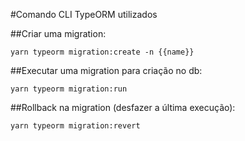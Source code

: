 #Comando CLI TypeORM utilizados

##Criar uma migration:

```
yarn typeorm migration:create -n {{name}}
```

##Executar uma migration para criação no db:

```
yarn typeorm migration:run
```

##Rollback na migration (desfazer a última execução):

```
yarn typeorm migration:revert
```